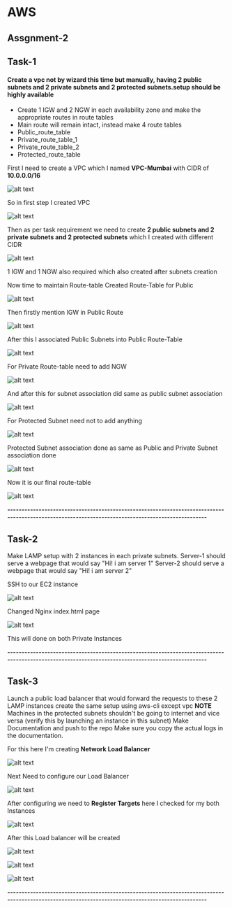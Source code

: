 # AWS #
## Assgnment-2 ##
## Task-1 ##

#### Create a vpc not by wizard this time but manually, having 2 public subnets and 2 private subnets and 2 protected subnets.setup should be highly available
- Create 1 IGW and 2 NGW in each availability zone and make the appropriate routes in route tables
- Main route will remain intact, instead make 4 route tables
- Public_route_table
- Private_route_table_1
- Private_route_table_2
- Protected_route_table

First I need to create a VPC which I named **VPC-Mumbai** with CIDR of **10.0.0.0/16**

![alt text](images/1.png "Title Text")

So in first step I created VPC

![alt text](images/2.png "Title Text")

Then as per task requirement we need to create **2 public subnets and 2 private subnets and 2 protected subnets** which I created with different CIDR

![alt text](images/3.png "Title Text")

1 IGW and 1 NGW also required which also created after subnets creation

Now time to maintain Route-table
Created Route-Table for Public


![alt text](images/4.png "Title Text")

Then firstly mention IGW in Public Route

![alt text](images/5.png "Title Text")

After this I associated Public Subnets into Public Route-Table

![alt text](images/6.png "Title Text")

For Private Route-table need to add NGW

![alt text](images/7.png "Title Text")

And after this for subnet association did same as public subnet association

![alt text](images/8.png "Title Text")

For Protected Subnet need not to add anything

![alt text](images/9.png "Title Text")

Protected Subnet association done as same as Public and Private Subnet association done

![alt text](images/10.png "Title Text")

Now it is our final route-table

![alt text](images/11.png "Title Text")

**--------------------------------------------------------------------------------------------------------------------------------------------------**

## Task-2 ##

Make LAMP setup with 2 instances in each private subnets.
Server-1 should serve a webpage that would say "Hi! i am server 1"
Server-2 should serve a webpage that would say "Hi! i am server 2"

SSH to our EC2 instance 

![alt text](images/12.png "Title Text")

Changed Nginx index.html page

![alt text](images/13.png "Title Text")

This will done on both Private Instances

**--------------------------------------------------------------------------------------------------------------------------------------------------**

## Task-3 ##
Launch a public load balancer that would forward the requests to these 2 LAMP instances
create the same setup using aws-cli except vpc
**NOTE** Machines in the protected subnets shouldn't be going to internet and vice versa (verify this by launching an instance in this subnet)
Make Documentation and push to the repo
Make sure you copy the actual logs in the documentation.

For this here I'm creating **Network Load Balancer** 

![alt text](images/14.png "Title Text")

Next Need to configure our Load Balancer

![alt text](images/15.png "Title Text")

After configuring we need to **Register Targets** here I checked for my both Instances

![alt text](images/16.png "Title Text")

After this Load balancer will be created

![alt text](images/17.png "Title Text")

![alt text](images/18.png "Title Text")

![alt text](images/19.png "Title Text")

**--------------------------------------------------------------------------------------------------------------------------------------------------**
